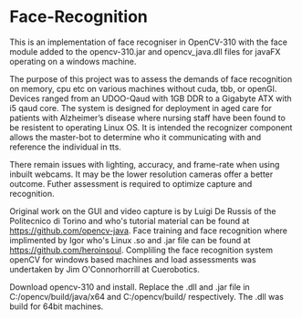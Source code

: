 # Face-Recognition
This is an implementation of face recogniser in OpenCV-310 with the face module added to the opencv-310.jar and opencv_java.dll files for javaFX operating on a windows machine.

The purpose of this project was to assess the demands of face recognition on memory, cpu etc on various machines without cuda, tbb, or openGl. Devices ranged from an UDOO-Qaud with 1GB DDR to a Gigabyte ATX with i5 qaud core. The system is designed for deployment in aged care for patients with Alzheimer’s disease where nursing staff have been found to be resistent to operating Linux OS. It is intended the recognizer component allows the master-bot to determine who it communicating with and reference the individual in tts. 

There remain issues with lighting, accuracy,  and frame-rate when using inbuilt webcams. It may be the lower resolution cameras offer a better outcome. Futher assessment is required to optimize capture and recognition.

Original work on the GUI and video capture is by Luigi De Russis of the Politecnico di Torino and who's tutorial material can be found at https://github.com/opencv-java. Face training and face recognition where implimented by Igor who's Linux .so and .jar file can be found at https://github.com/heroinsoul. Compliling the face recognition system openCV for windows based machines and load assessments was undertaken by Jim O'Connorhorrill at Cuerobotics.  

Download opencv-310 and install. Replace the .dll and .jar file in C:/opencv/build/java/x64 and C:/opencv/build/ respectively. The .dll was build for 64bit machines. 


